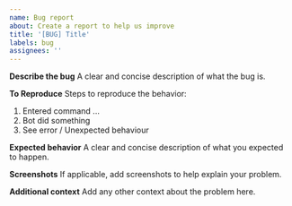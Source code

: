 ```yaml
---
name: Bug report
about: Create a report to help us improve
title: '[BUG] Title'
labels: bug
assignees: ''
---
```


**Describe the bug**
A clear and concise description of what the bug is.

**To Reproduce**
Steps to reproduce the behavior:

1. Entered command ...
2. Bot did something
3. See error / Unexpected behaviour

**Expected behavior**
A clear and concise description of what you expected to happen.

**Screenshots**
If applicable, add screenshots to help explain your problem.

**Additional context**
Add any other context about the problem here.
